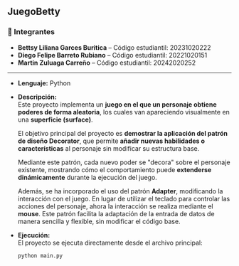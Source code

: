 ## JuegoBetty

### 👥 Integrantes

- **Bettsy Liliana Garces Buritica** – Código estudiantil: 20231020222 
- **Diego Felipe Barreto Rubiano** – Código estudiantil: 20221020151  
- **Martin Zuluaga Carreño** – Código estudiantil: 20242020252

---

- **Lenguaje:** Python  
- **Descripción:**  
  Este proyecto implementa un **juego en el que un personaje obtiene poderes de forma aleatoria**, los cuales van apareciendo visualmente en una **superficie (surface)**.  

  El objetivo principal del proyecto es **demostrar la aplicación del patrón de diseño Decorator**, que permite **añadir nuevas habilidades o características** al personaje sin modificar su estructura base.  

  Mediante este patrón, cada nuevo poder se "decora" sobre el personaje existente, mostrando cómo el comportamiento puede **extenderse dinámicamente** durante la ejecución del juego.  

  Además, se ha incorporado el uso del patrón **Adapter**, modificando la interacción con el juego. En lugar de utilizar el teclado para controlar las acciones del personaje, ahora la interacción se realiza mediante el **mouse**. Este patrón facilita la adaptación de la entrada de datos de manera sencilla y flexible, sin modificar el código base.

- **Ejecución:**  
  El proyecto se ejecuta directamente desde el archivo principal:
  ```bash
  python main.py
